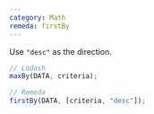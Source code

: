 ```yaml
---
category: Math
remeda: firstBy
---
```


Use `"desc"` as the direction.

```ts
// Lodash
maxBy(DATA, criteria);

// Remeda
firstBy(DATA, [criteria, "desc"]);
```
